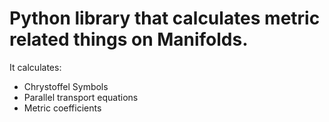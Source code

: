 # Python library that calculates metric related things on Manifolds.

It calculates:
- Chrystoffel Symbols
- Parallel transport equations
- Metric coefficients
